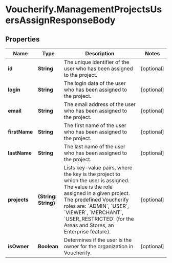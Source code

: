 # Voucherify.ManagementProjectsUsersAssignResponseBody

## Properties

Name | Type | Description | Notes
------------ | ------------- | ------------- | -------------
**id** | **String** | The unique identifier of the user who has been assigned to the project. | [optional] 
**login** | **String** | The login data of the user who has been assigned to the project. | [optional] 
**email** | **String** | The email address of the user who has been assigned to the project. | [optional] 
**firstName** | **String** | The first name of the user who has been assigned to the project. | [optional] 
**lastName** | **String** | The last name of the user who has been assigned to the project. | [optional] 
**projects** | **{String: String}** | Lists key-value pairs, where the key is the project to which the user is assigned. The value is the role assigned in a given project. The predefined Voucherify roles are: &#x60;ADMIN&#x60;, &#x60;USER&#x60;, &#x60;VIEWER&#x60;, &#x60;MERCHANT&#x60;, &#x60;USER_RESTRICTED&#x60; (for the Areas and Stores, an Enterprise feature). | [optional] 
**isOwner** | **Boolean** | Determines if the user is the owner for the organization in Voucherify. | [optional] 



